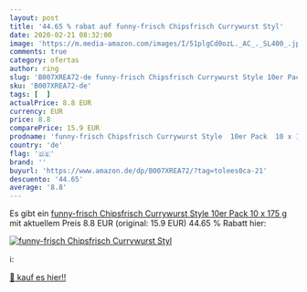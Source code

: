 ```yaml
---
layout: post
title: '44.65 % rabat auf funny-frisch Chipsfrisch Currywurst Styl'
date: 2020-02-21 08:32:00
image: 'https://m.media-amazon.com/images/I/51plgCd0ozL._AC_._SL400_.jpg'
comments: true
category: ofertas
author: ring
slug: 'B007XREA72-de funny-frisch Chipsfrisch Currywurst Style 10er Pack 10 x...'
sku: 'B007XREA72-de'
tags: [  ]
actualPrice: 8.8 EUR
currency: EUR
price: 8.8
comparePrice: 15.9 EUR
prodname: 'funny-frisch Chipsfrisch Currywurst Style  10er Pack  10 x 175 g '
country: 'de'
flag: '🇩🇪'
brand: ''
buyurl: 'https://www.amazon.de/dp/B007XREA72/?tag=tolees0ca-21'
descuento: '44.65'
average: '8.8'
---
```


Es gibt ein [funny-frisch Chipsfrisch Currywurst Style  10er Pack  10 x 175 g ](https://www.amazon.de/dp/B007XREA72/?tag=tolees0ca-21) mit aktuellem Preis 8.8 EUR (original: 15.9 EUR) 44.65 % Rabatt hier:

[![funny-frisch Chipsfrisch Currywurst Styl](https://m.media-amazon.com/images/I/51plgCd0ozL._AC_._SL400_.jpg)](https://www.amazon.de/dp/B007XREA72/?tag=tolees0ca-21)

ℹ️:


[🛒 kauf es hier!!](https://www.amazon.de/dp/B007XREA72/?tag=tolees0ca-21)
